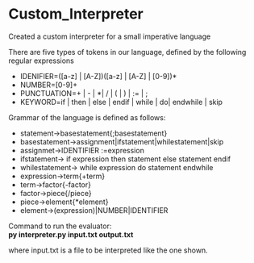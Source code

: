 # Custom_Interpreter
Created a custom interpreter for a small imperative language

There are five types of tokens in our language, defined by the following regular expressions
  * IDENIFIER=([a-z] | [A-Z])([a-z] | [A-Z] | [0-9])*
  * NUMBER=[0-9]+
  * PUNCTUATION=\+  |  \-  |  \*|  /  |  \(  |  \)  |  :=  |  ;
  * KEYWORD=if  |  then  |  else  |  endif  |  while  |  do|  endwhile  |  skip
  
Grammar of the language is defined as follows:
  * statement→basestatement{;basestatement}
  * basestatement→assignment|ifstatement|whilestatement|skip
  * assignmet→IDENTIFIER :=expression
  * ifstatement→ if expression then statement else statement endif
  * whilestatement→ while expression do statement endwhile
  * expression→term{+term}
  * term→factor{-factor}
  * factor→piece{/piece}
  * piece→element{*element}
  * element→(expression)|NUMBER|IDENTIFIER
  
Command to run the evaluator:<br>
<strong>py interpreter.py input.txt output.txt</strong>

where input.txt is a file to be interpreted like the one shown.
